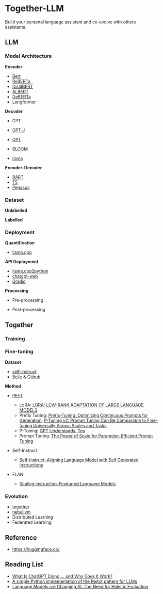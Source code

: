 # Together-LLM

Build your personal language assistant and co-evolve with others assistants.

## LLM

### Model Architecture

**Encoder**

- [Bert](https://huggingface.co/docs/transformers/v4.27.2/en/model_doc/bert)
- [RoBERTa](https://huggingface.co/docs/transformers/v4.27.2/en/model_doc/roberta)
- [DistilBERT](https://huggingface.co/docs/transformers/v4.27.2/en/model_doc/distilbert)
- [ALBERT](https://huggingface.co/docs/transformers/v4.27.2/en/model_doc/albert)
- [DeBERTa](https://huggingface.co/docs/transformers/v4.27.2/en/model_doc/deberta)
- [Longformer](https://huggingface.co/docs/transformers/v4.27.2/en/model_doc/longformer)

**Decoder**

- GPT
- [GPT-J](https://huggingface.co/docs/transformers/v4.27.2/en/model_doc/gptj)
- [OPT](https://huggingface.co/docs/transformers/v4.27.2/en/model_doc/opt)
- [BLOOM](https://huggingface.co/docs/transformers/v4.27.2/en/model_doc/bloom)

- [llama](https://github.com/facebookresearch/llama)

**Encoder-Decoder**

- [BART](https://huggingface.co/docs/transformers/v4.27.2/en/model_doc/bart)
- [T5](https://huggingface.co/docs/transformers/v4.27.2/en/model_doc/t5)
- [Pegasus](https://huggingface.co/docs/transformers/v4.27.2/en/model_doc/pegasus)

### Dataset

**Unlabelled**

**Labelled**

### Deployment

**Quantification**

- [llama.cpp](https://github.com/ggerganov/llama.cpp)

**API Deployment**

- [llama.cpp2python](https://github.com/LostRuins/llamacpp-for-kobold)
- [chatgpt-web](https://github.com/Chanzhaoyu/chatgpt-web)
- [Gradio](https://gradio.app/)

**Processing**

- Pre-processing

- Post-processing

## Together

### Training

### Fine-tuning

**Dataset**
- [self-instruct](https://github.com/yizhongw/self-instruct)
- [Belle](https://huggingface.co/BelleGroup) & [Github](https://github.com/LianjiaTech/BELLE)


**Method**

- [PEFT](https://github.com/huggingface/peft)
    - LoRA: <a href="https://arxiv.org/pdf/2106.09685.pdf" rel="nofollow">LORA: LOW-RANK ADAPTATION OF LARGE LANGUAGE MODELS</a>
    - Prefix Tuning: <a href="https://aclanthology.org/2021.acl-long.353/" rel="nofollow">Prefix-Tuning: Optimizing Continuous Prompts for Generation</a>, <a href="https://arxiv.org/pdf/2110.07602.pdf" rel="nofollow">P-Tuning v2: Prompt Tuning Can Be Comparable to Fine-tuning Universally Across Scales and Tasks</a>
    - P-Tuning: <a href="https://arxiv.org/pdf/2103.10385.pdf" rel="nofollow">GPT Understands, Too</a>
    - Prompt Tuning: <a href="https://arxiv.org/pdf/2104.08691.pdf" rel="nofollow">The Power of Scale for Parameter-Efficient Prompt Tuning</a>

- Self-Instruct
    - <a href="https://arxiv.org/abs/2212.10560">Self-Instruct: Aligning Language Model with Self Generated Instructions</a>

- FLAN
    - <a href="https://arxiv.org/abs/2210.11416">Scaling Instruction-Finetuned Language Models</a>

### Evolution

- [together](https://www.together.xyz/)
- [nebullvm](https://github.com/nebuly-ai/nebullvm)
- Distributed Learning
- Federated Learning

## Reference

- https://huggingface.co/

## Reading List

- [What Is ChatGPT Doing … and Why Does It Work?](https://writings.stephenwolfram.com/2023/02/what-is-chatgpt-doing-and-why-does-it-work/#circle=on)
- [A simple Python implementation of the ReAct pattern for LLMs](https://til.simonwillison.net/llms/python-react-pattern)
- [Language Models are Changing AI: The Need for Holistic Evaluation](https://crfm.stanford.edu/2022/11/17/helm.html)